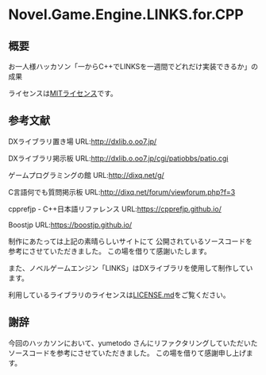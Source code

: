 # Novel.Game.Engine.LINKS.for.CPP
## 概要
お一人様ハッカソン「一からC++でLINKSを一週間でどれだけ実装できるか」の成果

ライセンスは[MITライセンス](./LICENSE.md)です。

## 参考文献

DXライブラリ置き場
URL:http://dxlib.o.oo7.jp/

DXライブラリ掲示板
URL:http://dxlib.o.oo7.jp/cgi/patiobbs/patio.cgi

ゲームプログラミングの館
URL:http://dixq.net/g/

C言語何でも質問掲示板
URL:http://dixq.net/forum/viewforum.php?f=3

cpprefjp - C++日本語リファレンス
URL:https://cpprefjp.github.io/

Boostjp
URL:https://boostjp.github.io/

制作にあたっては上記の素晴らしいサイトにて
公開されているソースコードを参考にさせていただきました。
この場を借りて感謝いたします。

また、ノベルゲームエンジン「LINKS」はDXライブラリを使用して制作しています。

利用しているライブラリのライセンスは[LICENSE.md](./LICENSE.md)をご覧ください。

## 謝辞

今回のハッカソンにおいて、yumetodo さんにリファクタリングしていただいたソースコードを参考にさせていただきました。
この場を借りて感謝申し上げます。

